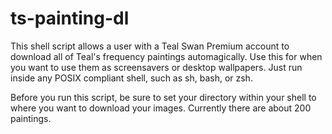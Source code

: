 # ts-painting-dl
This shell script allows a user with a Teal Swan Premium account to download all of Teal's frequency paintings automagically.
Use this for when you want to use them as screensavers or desktop wallpapers.
Just run inside any POSIX compliant shell, such as sh, bash, or zsh.

Before you run this script, be sure to set your directory within your shell to where you want to download your images.
Currently there are about 200 paintings.
